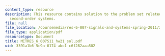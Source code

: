 ```yaml
---
content_type: resource
description: This resource contains solution to the problem set related to continuous-time
  second-order systems.
file: null
file_location: /coursemedia/res-6-007-signals-and-systems-spring-2011/3391a1b65c9a0174abc1c6f282aaa802_MITRES_6_007S11_hw21_sol.pdf
file_type: application/pdf
resourcetype: Document
title: MITRES_6_007S11_hw21_sol.pdf
uid: 3391a1b6-5c9a-0174-abc1-c6f282aaa802
---
```

